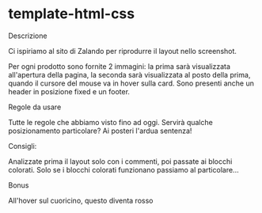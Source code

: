 # template-html-css

Descrizione

Ci ispiriamo al sito di Zalando per riprodurre il layout nello screenshot.

Per ogni prodotto sono fornite 2 immagini: la prima sarà visualizzata all'apertura della pagina, la seconda sarà visualizzata al posto della prima, quando il cursore del mouse va in hover sulla card.
Sono presenti anche un header in posizione fixed e un footer.

Regole da usare

Tutte le regole che abbiamo visto fino ad oggi.
Servirà qualche posizionamento particolare? Ai posteri l'ardua sentenza!

Consigli:

Analizzate prima il layout solo con i commenti, poi passate ai blocchi colorati.
Solo se i blocchi colorati funzionano passiamo al particolare...

Bonus

All'hover sul cuoricino, questo diventa rosso